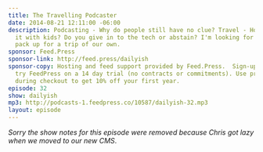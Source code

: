 ```yaml
---
title: The Travelling Podcaster
date: 2014-08-21 12:11:00 -06:00
description: Podcasting - Why do people still have no clue? Travel - How do you do
  it with kids? Do you give in to the tech or abstain? I'm looking for tips as we
  pack up for a trip of our own.
sponsor: Feed.Press
sponsor-link: http://feed.press/dailyish
sponsor-copy: Hosting and feed support provided by Feed.Press.  Sign-up today and
  try FeedPress on a 14 day trial (no contracts or commitments). Use promo code "dailyish"
  during checkout to get 10% off your first year.
episode: 32
show: dailyish
mp3: http://podcasts-1.feedpress.co/10587/dailyish-32.mp3
layout: episode
---
```


<em>Sorry the show notes for this episode were removed because Chris got lazy when we moved to our new CMS</em>.
